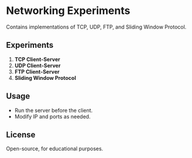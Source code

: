 
# Networking Experiments

Contains implementations of TCP, UDP, FTP, and Sliding Window Protocol.

## Experiments
1. **TCP Client-Server**
2. **UDP Client-Server**
3. **FTP Client-Server**
4. **Sliding Window Protocol**

## Usage
- Run the server before the client.
- Modify IP and ports as needed.

## License
Open-source, for educational purposes.

